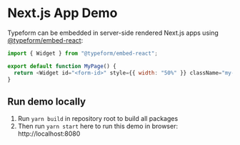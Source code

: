 # Next.js App Demo

Typeform can be embedded in server-side rendered Next.js apps using [@typeform/embed-react](../embed-react):

```javascript
import { Widget } from "@typeform/embed-react";

export default function MyPage() {
  return <Widget id="<form-id>" style={{ width: "50%" }} className="my-form" />;
}
```

## Run demo locally

1. Run `yarn build` in repository root to build all packages
2. Then run `yarn start` here to run this demo in browser: http://localhost:8080
